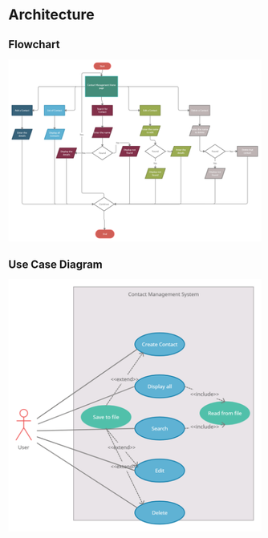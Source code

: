 # Architecture

## Flowchart
![flowchart contact management system](flowchart.png)

## Use Case Diagram
![Use case Diagram](use%20case%20diagram.png)

